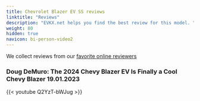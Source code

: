 ```yaml
---
title: Chevrolet Blazer EV SS reviews
linktitle: "Reviews"
description: "EVKX.net helps you find the best review for this model. "
weight: 80
hidden: true
navicon: bi-person-video2
---
```

We collect reviews from our [favorite online reviewers](/guides/evreviewers/)

### Doug DeMuro: The 2024 Chevy Blazer EV Is Finally a Cool Chevy Blazer 19.01.2023

{{< youtube Q2YzT-bWJug >}}

